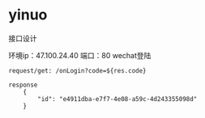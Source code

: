 # yinuo


接口设计

环境ip：47.100.24.40 端口：80
wechat登陆

	request/get: /onLogin?code=${res.code}

	response
		{
			"id": "e4911dba-e7f7-4e08-a59c-4d243355098d"
		}
	
